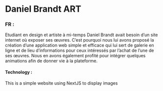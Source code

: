 # Daniel Brandt ART

### FR : 
Etudiant en design et artiste à mi-temps Daniel Brandt avait besoin d’un site internet où exposer ses œuvres. C’est pourquoi nous lui avons proposé la création d’une application web simple et efficace qui lui sert de galerie en ligne et de lieu d’informations pour ceux intéressés par l’achat de l’une de ses œuvres. Nous en avons également profité pour intégrer quelques animations afin de donner vie à la plateforme.

#### Technology :
This is a simple website using NextJS to display images 

